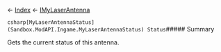 ← [Index](Api-Index) ← [IMyLaserAntenna](Sandbox.ModAPI.Ingame.IMyLaserAntenna)

```csharp[MyLaserAntennaStatus](Sandbox.ModAPI.Ingame.MyLaserAntennaStatus) Status```##### Summary

Gets the current status of this antenna.

